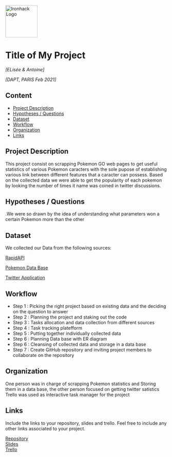 <img src="https://bit.ly/2VnXWr2" alt="Ironhack Logo" width="100"/>

# Title of My Project
*[ELisée & Antoine]*

*[DAPT, PARIS Feb 2021]*

## Content
- [Project Description](#project-description)
- [Hypotheses / Questions](#hypotheses-/-questions)
- [Dataset](#dataset)
- [Workflow](#workflow)
- [Organization](#organization)
- [Links](#links)

<a name="project-description"></a>

## Project Description
This project consist on scrapping Pokemon GO web pages to get useful statistics of various Pokemon caracters with the sole pupose of establishing 
various link between different features that a caracter can possess.
Based on the collected data we were able to get the popularity of each pokemon by looking the number of times it name was coined in twitter discussions. 

<a name="hypotheses-/-questions"></a>

## Hypotheses / Questions
.We were so drawn by the idea of understanding what parameters won a certain Pokemon more than the other

<a name="dataset"></a>

## Dataset
We collected our Data from the following sources:

[RapidAPI](https://rapidapi.com/Chewett/api/pokemon-go1/endpoints)

[Pokemon Data Base](https://pokemondb.net/pokedex/bulbasaur#dex-stats)

[Twitter Application](https://developer.twitter.com/en)


<a name="workflow"></a>

## Workflow
- Step 1 : Picking the right project based on existing data and the deciding on the question to answer
- Step 2 : Planning the project and staking out the code
- Step 3 : Tasks allocation and data collection from different sources
- Step 4 : Task tracking platefform 
- Step 5 : Putting together individually collected data 
- Step 6 : Planning Data base with ER diagram
- Step 6 : Cleansing of collected data and storage in a data base
- Step 7 : Create GitHub repository and inviting project members to collaborate on the repository

<a name="organization"></a>

## Organization
 One person was in charge of scrapping Pokemon statistics and Storing them in a data base, the other person focused on getting twitter satistics
 Trello was used as interactive task manager for the project

<a name="links"></a>

## Links
Include the links to your repository, slides and trello. Feel free to include any other links associated to your project. 

[Repository](https://github.com/)  
[Slides](https://slides.com/)  
[Trello](https://trello.com/b/9wlXftcX/pokemon-stat)  
